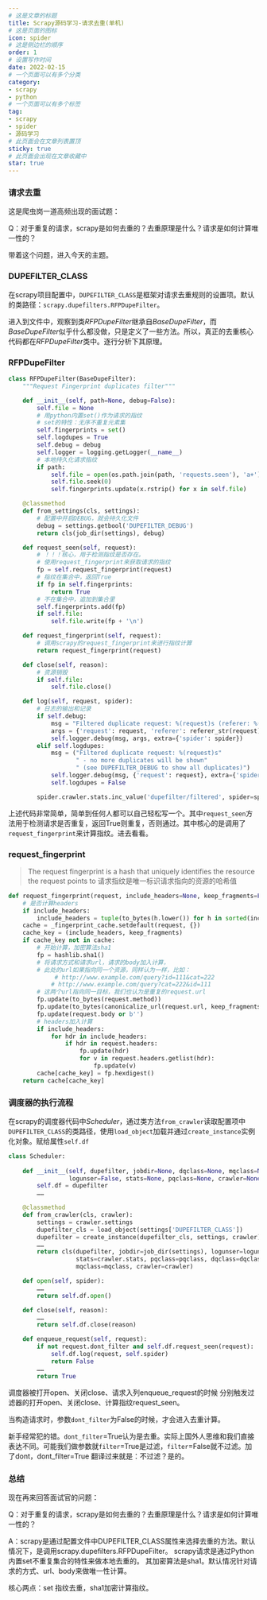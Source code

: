 ```yaml
---
# 这是文章的标题
title: Scrapy源码学习-请求去重(单机)
# 这是页面的图标
icon: spider
# 这是侧边栏的顺序
order: 1
# 设置写作时间
date: 2022-02-15
# 一个页面可以有多个分类
category:
- scrapy
- python
# 一个页面可以有多个标签
tag:
- scrapy
- spider
- 源码学习
# 此页面会在文章列表置顶
sticky: true
# 此页面会出现在文章收藏中
star: true
---
```


### 请求去重
这是爬虫岗一道高频出现的面试题：

Q：对于重复的请求，scrapy是如何去重的？去重原理是什么？请求是如何计算唯一性的？


带着这个问题，进入今天的主题。

### DUPEFILTER_CLASS
在scrapy项目配置中，`DUPEFILTER_CLASS`是框架对请求去重规则的设置项。默认的类路径：`scrapy.dupefilters.RFPDupeFilter`。

进入到文件中，观察到类*RFPDupeFilter*继承自*BaseDupeFilter*，而*BaseDupeFilter*似乎什么都没做，只是定义了一些方法。所以，真正的去重核心代码都在*RFPDupeFilter*类中。逐行分析下其原理。
<!--more-->
### RFPDupeFilter

```python
class RFPDupeFilter(BaseDupeFilter):
    """Request Fingerprint duplicates filter"""

    def __init__(self, path=None, debug=False):
        self.file = None
        # 用python内置set()作为请求的指纹
        # set的特性：无序不重复元素集
        self.fingerprints = set()
        self.logdupes = True
        self.debug = debug
        self.logger = logging.getLogger(__name__)
        # 本地持久化请求指纹
        if path:
            self.file = open(os.path.join(path, 'requests.seen'), 'a+')
            self.file.seek(0)
            self.fingerprints.update(x.rstrip() for x in self.file)

    @classmethod
    def from_settings(cls, settings):
        # 配置中开启DEBUG，就会持久化文件
        debug = settings.getbool('DUPEFILTER_DEBUG')
        return cls(job_dir(settings), debug)

    def request_seen(self, request):
        # ！！！核心，用于检测指纹是否存在。
        # 使用request_fingerprint来获取请求的指纹
        fp = self.request_fingerprint(request)
        # 指纹在集合中，返回True
        if fp in self.fingerprints:
            return True
        # 不在集合中，追加到集合里
        self.fingerprints.add(fp)
        if self.file:
            self.file.write(fp + '\n')

    def request_fingerprint(self, request):
        # 调用scrapy的request_fingerprint来进行指纹计算
        return request_fingerprint(request)

    def close(self, reason):
        # 资源销毁
        if self.file:
            self.file.close()

    def log(self, request, spider):
        # 日志的输出和记录
        if self.debug:
            msg = "Filtered duplicate request: %(request)s (referer: %(referer)s)"
            args = {'request': request, 'referer': referer_str(request)}
            self.logger.debug(msg, args, extra={'spider': spider})
        elif self.logdupes:
            msg = ("Filtered duplicate request: %(request)s"
                   " - no more duplicates will be shown"
                   " (see DUPEFILTER_DEBUG to show all duplicates)")
            self.logger.debug(msg, {'request': request}, extra={'spider': spider})
            self.logdupes = False

        spider.crawler.stats.inc_value('dupefilter/filtered', spider=spider)
```
上述代码非常简单，简单到任何人都可以自己轻松写一个。其中`request_seen`方法用于检测请求是否重复，返回True则重复，否则通过。其中核心的是调用了`request_fingerprint`来计算指纹。进去看看。

### request_fingerprint

> The request fingerprint is a hash that uniquely identifies the resource the request points to
请求指纹是唯一标识请求指向的资源的哈希值

```python
def request_fingerprint(request, include_headers=None, keep_fragments=False):
    # 是否计算headers
    if include_headers:
        include_headers = tuple(to_bytes(h.lower()) for h in sorted(include_headers))
    cache = _fingerprint_cache.setdefault(request, {})
    cache_key = (include_headers, keep_fragments)
    if cache_key not in cache:
        # 开始计算，加密算法sha1
        fp = hashlib.sha1()
        # 将请求方式和请求url，请求的body加入计算，
        # 此处的url如果指向同一个资源，同样认为一样，比如：
             # http://www.example.com/query?id=111&cat=222
            # http://www.example.com/query?cat=222&id=111
        # 这两个url指向同一目标，我们也认为是重复的request.url
        fp.update(to_bytes(request.method))
        fp.update(to_bytes(canonicalize_url(request.url, keep_fragments=keep_fragments)))
        fp.update(request.body or b'')
        # headers加入计算
        if include_headers:
            for hdr in include_headers:
                if hdr in request.headers:
                    fp.update(hdr)
                    for v in request.headers.getlist(hdr):
                        fp.update(v)
        cache[cache_key] = fp.hexdigest()
    return cache[cache_key]
```

### 调度器的执行流程

在scrapy的调度器代码中*Scheduler*，通过类方法`from_crawler`读取配置项中`DUPEFILTER_CLASS`的类路径，使用`load_object`加载并通过`create_instance`实例化对象。赋给属性`self.df`

```python
class Scheduler:
    
    def __init__(self, dupefilter, jobdir=None, dqclass=None, mqclass=None,
                 logunser=False, stats=None, pqclass=None, crawler=None):
        self.df = dupefilter
        ……

    @classmethod
    def from_crawler(cls, crawler):
        settings = crawler.settings
        dupefilter_cls = load_object(settings['DUPEFILTER_CLASS'])
        dupefilter = create_instance(dupefilter_cls, settings, crawler)
        ……
        return cls(dupefilter, jobdir=job_dir(settings), logunser=logunser,
                   stats=crawler.stats, pqclass=pqclass, dqclass=dqclass,
                   mqclass=mqclass, crawler=crawler)

    def open(self, spider):
        ……
        return self.df.open()

    def close(self, reason):
        ……
        return self.df.close(reason)

    def enqueue_request(self, request):
        if not request.dont_filter and self.df.request_seen(request):
            self.df.log(request, self.spider)
            return False
        ……
        return True
```
调度器被打开open、关闭close、请求入列enqueue_request的时候
分别触发过滤器的打开open、关闭close、计算指纹request_seen。

当构造请求时，参数`dont_filter`为False的时候，才会进入去重计算。

新手经常犯的错。`dont_filter`=True认为是去重。实际上国外人思维和我们直接表达不同。可能我们做参数就`filter`=True是过滤，`filter`=False就不过滤。加了dont，dont_filter=True 翻译过来就是：不过滤？是的。

### 总结

现在再来回答面试官的问题：

Q：对于重复的请求，scrapy是如何去重的？去重原理是什么？请求是如何计算唯一性的？

A：scrapy是通过配置文件中DUPEFILTER_CLASS属性来选择去重的方法。默认情况下，是调用scrapy.dupefilters.RFPDupeFilter。
scrapy请求是通过Python内置set不重复集合的特性来做本地去重的。
其加密算法是sha1。默认情况针对请求的方式、url、body来做唯一性计算。

核心两点：set 指纹去重，sha1加密计算指纹。
